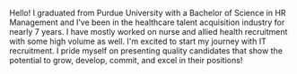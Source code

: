 Hello! 
I graduated from Purdue University with a Bachelor of Science in HR Management and I’ve been in the healthcare talent acquisition industry for nearly 7 years. 
I have mostly worked on nurse and allied health recruitment with some high volume as well.
I'm excited to start my journey with IT recruitment.
I pride myself on presenting quality candidates that show the potential to grow, develop, commit, and excel in their positions!

<!---
moneil03/moneil03 is a ✨ special ✨ repository because its `README.md` (this file) appears on your GitHub profile.
You can click the Preview link to take a look at your changes.
--->
